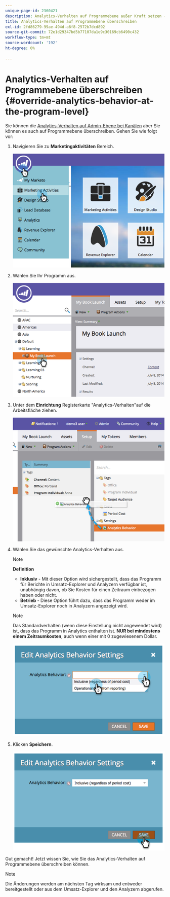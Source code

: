 ```yaml
---
unique-page-id: 2360421
description: Analytics-Verhalten auf Programmebene außer Kraft setzen - Marketo Docs - Produktdokumentation
title: Analytics-Verhalten auf Programmebene überschreiben
exl-id: 2fd86279-99ae-494d-a6f8-2572b7dcd892
source-git-commit: 72e1d29347bd5b77107da1e9c30169cb6490c432
workflow-type: tm+mt
source-wordcount: '192'
ht-degree: 0%

---
```


# Analytics-Verhalten auf Programmebene überschreiben {#override-analytics-behavior-at-the-program-level}

Sie können die [Analytics-Verhalten auf Admin-Ebene bei Kanälen](/help/marketo/product-docs/reporting/revenue-cycle-analytics/program-analytics/make-a-program-without-a-period-cost-available-in-revenue-explorer-and-analyzers.md) aber Sie können es auch auf Programmebene überschreiben. Gehen Sie wie folgt vor:

1. Navigieren Sie zu **Marketingaktivitäten** Bereich.

   ![](assets/image2014-9-24-11-3a40-3a46.png)

1. Wählen Sie Ihr Programm aus.

   ![](assets/image2014-9-24-11-3a40-3a57.png)

1. Unter dem **Einrichtung** Registerkarte &quot;Analytics-Verhalten&quot;auf die Arbeitsfläche ziehen.

   ![](assets/image2014-9-24-11-3a41-3a2.png)

1. Wählen Sie das gewünschte Analytics-Verhalten aus.

   >[!NOTE]
   >
   >**Definition**
   >
   >* **Inklusiv** - Mit dieser Option wird sichergestellt, dass das Programm für Berichte in Umsatz-Explorer und Analyzern verfügbar ist, unabhängig davon, ob Sie Kosten für einen Zeitraum einbezogen haben oder nicht.
   >* **Betrieb** - Diese Option führt dazu, dass das Programm weder im Umsatz-Explorer noch in Analyzern angezeigt wird.


   >[!NOTE]
   >
   >Das Standardverhalten (wenn diese Einstellung nicht angewendet wird) ist, dass das Programm in Analytics enthalten ist. **NUR bei mindestens einem Zeitraumkosten**, auch wenn einer mit 0 zugewiesenem Dollar.

   ![](assets/image2014-9-24-11-3a42-3a0.png)

1. Klicken **Speichern**.

   ![](assets/image2014-9-24-11-3a42-3a6.png)

Gut gemacht! Jetzt wissen Sie, wie Sie das Analytics-Verhalten auf Programmebene überschreiben können.

>[!NOTE]
>
>Die Änderungen werden am nächsten Tag wirksam und entweder bereitgestellt oder aus dem Umsatz-Explorer und den Analyzern abgerufen.
